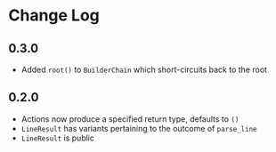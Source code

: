 # Change Log

## 0.3.0

- Added `root()` to `BuilderChain` which short-circuits back to the root

## 0.2.0

- Actions now produce a specified return type, defaults to `()`
- `LineResult` has variants pertaining to the outcome of `parse_line`
- `LineResult` is public